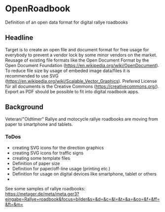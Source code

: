 # OpenRoadbook
Definition of an open data format for digital rallye roadbooks

## Headline
Target is to create an open file and document format for free usage for everybody to prevent a vendor lock by some minor vendors on the market.
Reusage of existing file formats like the Open Document Format by the Open Document Foundation (https://en.wikipedia.org/wiki/OpenDocument).
To reduce file size by usage of embeded image data/files it is recommended to use SVG (https://en.wikipedia.org/wiki/Scalable_Vector_Graphics).
Prefered License für all documents is the Creative Commons (https://creativecommons.org/).
Export as PDF should be possible to fit into digital roadbook apps.

## Background
Veteran/"Oldtimer" Rallye and motocycle rallye roadbooks are moving from paper to smartphone and tablets.

### ToDos
* creating SVG icons for the direction graphics
* creating SVG icons for traffic signs
* creating some template files 
* Definition of paper size
* Definition for paper/off-line usage (printing etc.)
* Definition for usage on digital devices like smartphone, tablet or others
*

See some samples of rallye roadbooks: https://metager.de/meta/meta.ger3?eingabe=Rallye+roadbook&focus=bilder&s=&d=&c=&l=&t=&a=&co=&f=&ff=&ft=&m=
